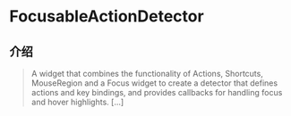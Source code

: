 # FocusableActionDetector

## 介绍

> A widget that combines the functionality of Actions, Shortcuts, MouseRegion and a Focus widget to create a detector that defines actions and key bindings, and provides callbacks for handling focus and hover highlights. [...]
